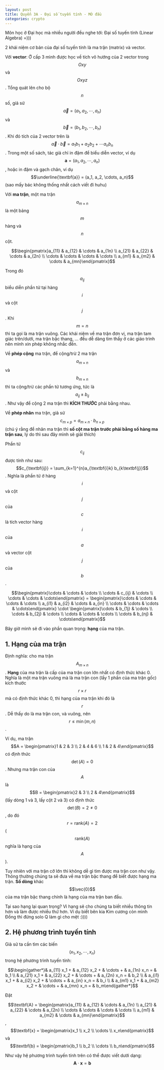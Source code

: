 ```yaml
---
layout: post
title: Quyển 3A - Đại số tuyến tính - Mở đầu
categories: crypto
---
```


Môn học ở Đại học mà nhiều người đều nghe tới: Đại số tuyến tính (Linear Algebra) =)))

2 khái niệm cơ bản của đại số tuyến tính là ma trận (matrix) và vector.

Với **vector**: Ở cấp 3 mình được học về tích vô hướng của 2 vector trong $$Oxy$$ và $$Oxyz$$. Tổng quát lên cho bộ $$n$$ số, giả sử $$\vec{a} = (a_1, a_2, \cdots, a_n)$$ và $$\vec{b} = (b_1, b_2, \cdots, b_n)$$. Khi đó tích của 2 vector trên là $$\vec{a} \cdot \vec{b} = a_1 b_1 + a_2 b_2 + \cdots a_n b_n$$. Trong một số sách, tác giả chỉ in đậm để biểu diễn vector, ví dụ $$\textbf{a} = (a_1, a_2, \cdots, a_n)$$, hoặc in đậm và gạch chân, ví dụ $$\underline{\textbf{a}} = (a_1, a_2, \cdots, a_n)$$ (sao mấy bác không thống nhất cách viết đi huhu)

Với **ma trận**, một ma trận $$a_{m \times n}$$ là một bảng $$m$$ hàng và $$n$$ cột.

$$\begin{pmatrix}a_{11} & a_{12} & \cdots & a_{1n} \\ a_{21} & a_{22} & \cdots & a_{2n} \\ \cdots & \cdots & \cdots & \cdots \\ a_{m1} & a_{m2} & \cdots & a_{mn}\end{pmatrix}$$

Trong đó $$a_{ij}$$ biểu diễn phần tử tại hàng $$i$$ và cột $$j$$. Khi $$m=n$$ thì ta gọi là ma trận vuông. Các khái niệm về ma trận đơn vị, ma trận tam giác trên/dưới, ma trận bậc thang, ... đều dễ dàng tìm thấy ở các giáo trình nên mình xin phép không nhắc đến.

Về **phép cộng** ma trận, để cộng/trừ 2 ma trận $$a_{m \times n}$$ và $$b_{m \times n}$$ thì ta cộng/trừ các phần tử tương ứng, tức là $$a_{ij} \pm b_{ij}$$. Như vậy để cộng 2 ma trận thì **KÍCH THƯỚC** phải bằng nhau.

Về **phép nhân** ma trận, giả sử $$c_{m \times p} = a_{m \times n} \cdot b_{n \times p}$$ (chú ý rằng để nhân ma trận thì **số cột ma trận trước phải bằng số hàng ma trận sau**, lý do thì sau đây mình sẽ giải thích)

Phần tử $$c_{ij}$$ được tính như sau: $$c_{\textbf{ij}} = \sum_{k=1}^{n}a_{\textbf{i}k} b_{k\textbf{j}}$$. Nghĩa là phần tử ở hàng $$i$$ và cột $$j$$ của $$c$$ là tích vector hàng $$i$$ của $$a$$ và vector cột $$j$$ của $$b$$.

$$\begin{pmatrix}\cdots & \cdots & \cdots \\ \cdots & c_{ij} & \cdots \\ \cdots & \cdots & \cdots\end{pmatrix} = \begin{pmatrix}\cdots & \cdots & \cdots & \cdots \\ a_{i1} & a_{i2} & \cdots & a_{in} \\ \cdots & \cdots & \cdots & \cdots\end{pmatrix} \cdot \begin{pmatrix}\cdots & b_{1j} & \cdots \\ \cdots & b_{2j} & \cdots \\ \cdots & \cdots & \cdots \\ \cdots & b_{nj} & \cdots\end{pmatrix}$$

Bây giờ mình sẽ đi vào phần quan trọng: **hạng** của ma trận.

## 1. Hạng của ma trận

Định nghĩa: cho ma trận $$A_{m \times n}$$. **Hạng** của ma trận là cấp của ma trận con lớn nhất có định thức khác 0. Nghĩa là một ma trận vuông mà là ma trận con (lấy 1 phần của ma trận gốc) kích thước $$r \times r$$ mà có định thức khác 0, thì hạng của ma trận khi đó là $$r$$. Dễ thấy do là ma trận con, và vuông, nên $$r \leq \min(m, n)$$.

Ví dụ, ma trận $$A = \begin{pmatrix}1 & 2 & 3 \\ 2 & 4 & 6 \\ 1 & 2 & 4\end{pmatrix}$$ có định thức $$\det(A) = 0$$. Nhưng ma trận con của $$A$$ là $$B = \begin{pmatrix}2 & 3 \\ 2 & 4\end{pmatrix}$$ (lấy dòng 1 và 3, lấy cột 2 và 3) có định thức $$\det(B) = 2 \neq 0$$, do đó $$r = \text{rank}(A) = 2$$ ($$\text{rank}(A)$$ nghĩa là hạng của $$A$$).

Tuy nhiên với ma trận cỡ lớn thì không dễ gì tìm được ma trận con như vậy. Thông thường chúng ta sẽ đưa về ma trận bậc thang để biết được hạng ma trận. **Số dòng** khác $$\vec{0}$$ của ma trận bậc thang chính là hạng của ma trận ban đầu.

Tại sao hạng lại quan trọng? Vì hạng sẽ cho chúng ta biết nhiều thông tin hơn và làm được nhiều thứ hơn. Ví dụ biết bên kia Kim cương còn mình Đồng thì đừng solo Q làm gì cho mệt :))))

## 2. Hệ phương trình tuyến tính

Giả sử ta cần tìm các biến $$(x_1, x_2, \cdots, x_n)$$ trong hệ phương trình tuyến tính:

$$\begin{gather*}& a_{11} x_1 + & a_{12} x_2 + & \cdots + & a_{1n} x_n = & b_1 \\ & a_{21} x_1 + & a_{22} x_2 + & \cdots + & a_{2n} x_n = & b_2 \\ & a_{i1} x_1 + & a_{i2} x_2 + & \cdots + & a_{in} x_n = & b_i \\ & a_{m1} x_1 + & a_{m2} x_2 + & \cdots + & a_{mn} x_n = & b_m\end{gather*}$$

Đặt 

$$\textbf{A} = \begin{pmatrix}a_{11} & a_{12} & \cdots & a_{1n} \\ a_{21} & a_{22} & \cdots & a_{2n} \\ \cdots & \cdots & \cdots & \cdots \\ a_{m1} & a_{m2} & \cdots & a_{mn}\end{pmatrix}$$, $$\textbf{x} = \begin{pmatrix}x_1 \\ x_2 \\ \cdots \\ x_n\end{pmatrix}$$ và $$\textbf{b} = \begin{pmatrix}b_1 \\ b_2 \\ \cdots \\ b_n\end{pmatrix}$$

Như vậy hệ phương trình tuyến tính trên có thể được viết dưới dạng: $$\textbf{A} \cdot \textbf{x} = \textbf{b}$$